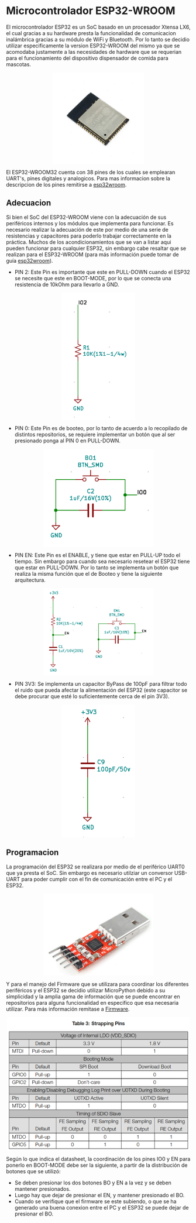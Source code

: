 # Microcontrolador ESP32-WROOM

El microcontrolador ESP32 es un SoC basado en un procesador Xtensa LX6, el cual gracias a su hardware presta la funcionalidad de comunicacion inalámbrica gracias a su módulo de WiFi y Bluetooth. Por lo tanto se decidio utilizar especificamente la version ESP32-WROOM del mismo ya que se acomodaba justamente a las necesidades de hardware que se requerian para el funcionamiento del dispositivo dispensador de comida para mascotas.

<p align="center">
  <img src="esp32wroom.jpg" align="center" width = 250>
</p>

El ESP32-WROOM32 cuenta con 38 pines de los cuales se emplearan UART's, pines digitales y analogicos. Para mas informacion sobre la descripcion de los pines remitirse a [esp32wroom](/Datasheets/esp32-wroom-32_datasheet_en.pdf).

## Adecuacion

Si bien el SoC del ESP32-WROOM viene con la adecuación de sus periféricos internos y los módulos que implementa para funcionar. Es necesario realizar la adecuación de este por medio de una serie de resistencias y capacitores para poderlo trabajar correctamente en la práctica. Muchos de los acondicionamientos que se van a listar aqui pueden funcionar para cualquier ESP32, sin embargo cabe resaltar que se realizan para el ESP32-WROOM (para más información puede tomar de guía [esp32wroom](/Datasheets/esp32-wroom-32_datasheet_en.pdf)).

- PIN 2: Este Pin es importante que este en PULL-DOWN cuando el ESP32 se necesite que este en BOOT-MODE, por lo que se conecta una resistencia de 10kOhm para llevarlo a GND.

<p align="center">
  <img src="io2.png" align="center" width = 200>
</p>

- PIN 0: Este Pin es de booteo, por lo tanto de acuerdo a lo recopilado de distintos repositorios, se requiere implementar un botón que al ser presionado ponga al PIN 0 en PULL-DOWN.

<p align="center">
  <img src="boot.png" align="center" width = 300>
</p>

- PIN EN: Este Pin es el ENABLE, y tiene que estar en PULL-UP todo el tiempo. Sin embargo para cuando sea necesario resetear el ESP32 tiene que estar en PULL-DOWN. Por lo tanto se implementa un botón que realiza la misma función que el de Booteo y tiene la siguiente arquitectura.

<p align="center">
  <img src="enable.png" align="center" width = 300>
</p>

- PIN 3V3: Se implementa un capacitor ByPass de 100pF para filtrar todo el ruido que pueda afectar la alimentación del ESP32 (este capacitor se debe procurar que esté lo suficientemente cerca de el pin 3V3).

<p align="center">
  <img src="bypass.png" align="center" width = 200>
</p>


## Programacion

La programación del ESP32 se realizara por medio de el periférico UART0 que ya presta el SoC. Sin embargo es necesario utilziar un conversor USB-UART para poder cumplir con el fin de comunicación entre el PC y el ESP32. 

<p align="center">
  <img src="usbserial.png" align="center" width = 300>
</p>

Y para el manejo del Firmware que se utilizara para coordinar los diferentes periféricos y el ESP32 se decidio utilizar MicroPython debido a su simplicidad y la amplia gama de información que se puede encontrar en repositorios para alguna funcionalidad en especifico que esa necesaria utilizar. Para más información remitase a [Firmware](/Firmware). 

<p align="center">
  <img src="strappingPins.png" align="center" width = 500>
</p>

Según lo que indica el datasheet, la coordinación de los pines IO0 y EN para ponerlo en BOOT-MODE debe ser la siguiente, a partir de la distribución de botones que se utilizó:
- Se deben presionar los dos botones BO y EN a la vez y se deben mantener presionados.
- Luego hay que dejar de presionar el EN, y mantener presionado el BO.
- Cuando se verifique que el firmware se este subiendo, o que se ha generado una buena conexion entre el PC y el ESP32 se puede dejar de presionar el BO.


